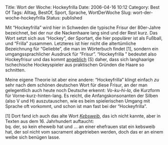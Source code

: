 Title: Wort der Woche: Hockeyfrilla
Date: 2006-04-16 10:12
Category: Best Of
Tags: Alltag, BestOf, Sport, Sprache, WortDerWoche
Slug: wort-der-woche-hockeyfrilla
Status: published

Mit “Hockeyfrilla” wird hier in Schweden die typische Frisur der
80er-Jahre bezeichnet, bei der nur die Nackenhaare lang sind und der
Rest kurz. Das Wort setzt sich aus “Hockey”, der Sportart, die hier
populärer ist als Fußball, und “Frilla” zusammen. Letzteres ist hier
nicht die altertümliche Bezeichnung für “Geliebte”, die man im
Wörterbuch findet [1], sondern ein umgangssprachlicher Ausdruck für
“Frisur”. “Hockeyfrilla ” bedeutet also Hockeyfrisur und das kommt
[angeblich](http://sv.wikipedia.org/wiki/Hockeyfrilla) (S) daher, dass
sich langhaarige tschechische Hockeyspieler aus praktischen Gründen die
Haare so schnitten.

Meine eigene Theorie ist aber eine andere: “Hockeyfrilla” klingt einfach
*zu* sehr nach dem schönen deutschen Wort für diese Frisur, an der man
gelegentlich auch heute noch Deutsche erkennt: *Vo-ku-hi-la*, die
Kurzform für Vorne-kurz-hinten-lang. Es reicht, die Anfangskonsonanten
der Silben (also V und H) auszutauschen, wie es beim spielerischen
Umgang mit Sprache oft vorkommt, und schon ist man fast bei der
“Hockeyfrilla”.

[1] Dort fand ich auch das alte Wort
[*Kebsweib*](http://www.rzuser.uni-heidelberg.de/~cd2/drw/e/ke/bswe/kebsweib.htm),
das ich nicht kannte, aber in Texten aus dem 16. Jahrhundert auftaucht:  
bq. der, so kein eheweib hat und … an einer ehefrauen stat ein kebsweib
hat, der sol nicht vom sacrament abgetrieben werden, doch das er an
einem weibe sich benügen lasse.

